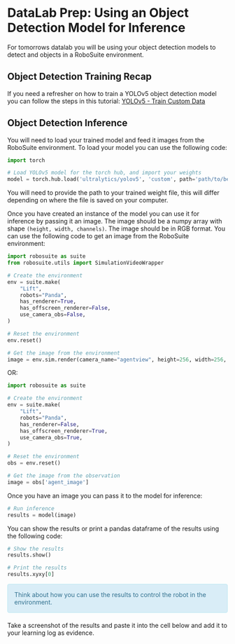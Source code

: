 # DataLab Prep: Using an Object Detection Model for Inference

For tomorrows datalab you will be using your object detection models to detect and objects in a RoboSuite environment. 

## Object Detection Training Recap

If you need a refresher on how to train a YOLOv5 object detection model you can follow the steps in this tutorial: [YOLOv5 - Train Custom Data](https://github.com/ultralytics/yolov5/wiki/Train-Custom-Data)

## Object Detection Inference

You will need to load your trained model and feed it images from the RoboSuite environment. To load your model you can use the following code:

```python
import torch

# Load YOLOv5 model for the torch hub, and import your weights
model = torch.hub.load('ultralytics/yolov5', 'custom', path='path/to/best.pt')
```
You will need to provide the path to your trained weight file, this will differ depending on where the file is saved on your computer.

Once you have created an instance of the model you can use it for inference by passing it an image. The image should be a numpy array with shape `(height, width, channels)`. The image should be in RGB format. You can use the following code to get an image from the RoboSuite environment:

```python
import robosuite as suite
from robosuite.utils import SimulationVideoWrapper

# Create the environment
env = suite.make(
    "Lift",
    robots="Panda",
    has_renderer=True,
    has_offscreen_renderer=False,
    use_camera_obs=False,
)

# Reset the environment
env.reset()

# Get the image from the environment
image = env.sim.render(camera_name="agentview", height=256, width=256, depth=False)
```

OR:

```python
import robosuite as suite

# Create the environment
env = suite.make(
    "Lift",
    robots="Panda",
    has_renderer=False,
    has_offscreen_renderer=True,
    use_camera_obs=True,
)

# Reset the environment
obs = env.reset()

# Get the image from the observation
image = obs['agent_image']
```

Once you have an image you can pass it to the model for inference:

```python
# Run inference
results = model(image)
```

You can show the results or print a pandas dataframe of the results using the following code:

```python
# Show the results
results.show()

# Print the results
results.xyxy[0]
```

<div style="padding: 15px; border: 1px solid transparent; border-color: transparent; margin-bottom: 20px; border-radius: 4px; color: #31708f; background-color: #d9edf7; border-color: #bce8f1;">
Think about how you can use the results to control the robot in the environment.
</div>

Take a screenshot of the results and paste it into the cell below and add it to your learning log as evidence.